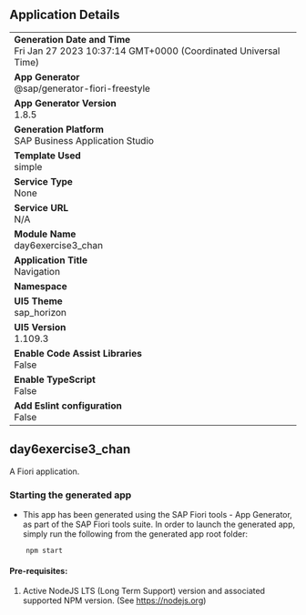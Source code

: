 ## Application Details
|               |
| ------------- |
|**Generation Date and Time**<br>Fri Jan 27 2023 10:37:14 GMT+0000 (Coordinated Universal Time)|
|**App Generator**<br>@sap/generator-fiori-freestyle|
|**App Generator Version**<br>1.8.5|
|**Generation Platform**<br>SAP Business Application Studio|
|**Template Used**<br>simple|
|**Service Type**<br>None|
|**Service URL**<br>N/A
|**Module Name**<br>day6exercise3_chan|
|**Application Title**<br>Navigation|
|**Namespace**<br>|
|**UI5 Theme**<br>sap_horizon|
|**UI5 Version**<br>1.109.3|
|**Enable Code Assist Libraries**<br>False|
|**Enable TypeScript**<br>False|
|**Add Eslint configuration**<br>False|

## day6exercise3_chan

A Fiori application.

### Starting the generated app

-   This app has been generated using the SAP Fiori tools - App Generator, as part of the SAP Fiori tools suite.  In order to launch the generated app, simply run the following from the generated app root folder:

```
    npm start
```

#### Pre-requisites:

1. Active NodeJS LTS (Long Term Support) version and associated supported NPM version.  (See https://nodejs.org)


